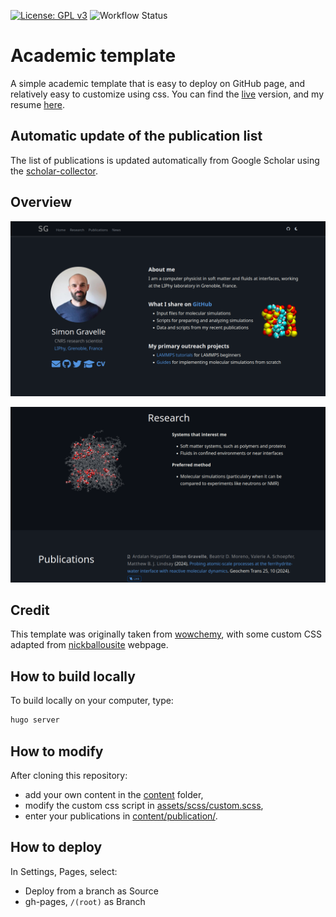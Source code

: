 [![License: GPL v3](https://img.shields.io/badge/License-GPLv3-blue.svg)](https://www.gnu.org/licenses/gpl-3.0)
![Workflow Status](https://github.com/simongravelle/simongravelle.github.io/actions/workflows/gh-pages.yml/badge.svg)

# Academic template

A simple academic template that is easy to deploy on GitHub page, and relatively
easy to customize using css. You can find the [live](https://simongravelle.github.io/)
version, and my resume [here](https://simongravelle.github.io/files/resume/resume-simon-gravelle.pdf).

## Automatic update of the publication list

The list of publications is updated automatically from Google Scholar using
the [scholar-collector](https://github.com/simongravelle/scholar-collector).

## Overview

[![image](static/img/Screenshot01.png)](https://simongravelle.github.io/)

[![image](static/img/Screenshot02.png)](https://simongravelle.github.io/)

## Credit

This template was originally taken from [wowchemy](https://wowchemy.com/), with
some custom CSS adapted from [nickballousite](https://github.com/nballou) webpage.

## How to build locally

To build locally on your computer, type:

```bash
hugo server
```

## How to modify

After cloning this repository:

- add your own content in the [content](content/) folder,
- modify the custom css script in [assets/scss/custom.scss](assets/scss/custom.scss),
- enter your publications in [content/publication/](content/publication/).

## How to deploy

In Settings, Pages, select:

- Deploy from a branch as Source
- gh-pages, `/(root)` as Branch
